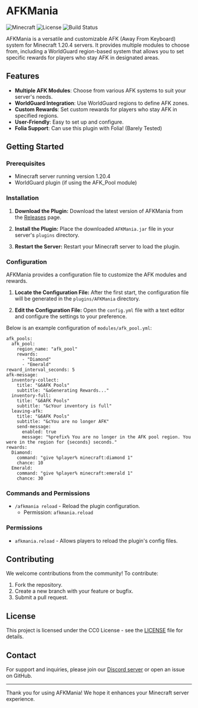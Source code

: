 # AFKMania

![Minecraft]([https://img.shields.io/badge/Minecraft-1.20.4-brightgreen](https://img.shields.io/badge/Minecraft-1.20.4_--_1.21-brightgreen))
![License](https://img.shields.io/badge/License-CC0-blue.svg)
![Build Status](https://img.shields.io/badge/Build-Passing-brightgreen)

AFKMania is a versatile and customizable AFK (Away From Keyboard) system for Minecraft 1.20.4 servers. It provides multiple modules to choose from, including a WorldGuard region-based system that allows you to set specific rewards for players who stay AFK in designated areas.

## Features

- **Multiple AFK Modules**: Choose from various AFK systems to suit your server's needs.
- **WorldGuard Integration**: Use WorldGuard regions to define AFK zones.
- **Custom Rewards**: Set custom rewards for players who stay AFK in specified regions.
- **User-Friendly**: Easy to set up and configure.
- **Folia Support**: Can use this plugin with Folia! (Barely Tested)

## Getting Started

### Prerequisites

- Minecraft server running version 1.20.4
- WorldGuard plugin (if using the AFK_Pool module)

### Installation

1. **Download the Plugin:**
   Download the latest version of AFKMania from the [Releases](https://github.com/PizzaThatCodes/AFKMania/releases) page.

2. **Install the Plugin:**
   Place the downloaded `AFKMania.jar` file in your server's `plugins` directory.

3. **Restart the Server:**
   Restart your Minecraft server to load the plugin.

### Configuration

AFKMania provides a configuration file to customize the AFK modules and rewards.

1. **Locate the Configuration File:**
   After the first start, the configuration file will be generated in the `plugins/AFKMania` directory.

2. **Edit the Configuration File:**
   Open the `config.yml` file with a text editor and configure the settings to your preference.

Below is an example configuration of `modules/afk_pool.yml`:

```
afk_pools:
  afk_pool:
    region_name: "afk_pool"
    rewards:
      - "Diamond"
      - "Emerald"
reward_interval_seconds: 5
afk-message:
  inventory-collect:
    title: "&6AFK Pools"
    subtitle: "&aGenerating Rewards..."
  inventory-full:
    title: "&6AFK Pools"
    subtitle: "&cYour inventory is full"
  leaving-afk:
    title: "&6AFK Pools"
    subtitle: "&cYou are no longer AFK"
    send-message:
      enabled: true
      message: "%prefix% You are no longer in the AFK pool region. You were in the region for {seconds} seconds."
rewards:
  Diamond:
    command: "give %player% minecraft:diamond 1"
    chance: 10
  Emerald:
    command: "give %player% minecraft:emerald 1"
    chance: 30
   ```

### Commands and Permissions

- `/afkmania reload` - Reload the plugin configuration.
  - Permission: `afkmania.reload`

### Permissions

- `afkmania.reload` - Allows players to reload the plugin's config files.

## Contributing

We welcome contributions from the community! To contribute:

1. Fork the repository.
2. Create a new branch with your feature or bugfix.
3. Submit a pull request.

## License

This project is licensed under the CC0 License - see the [LICENSE](LICENSE) file for details.

## Contact

For support and inquiries, please join our [Discord server](https://discord.gg/pj8auQEPJU) or open an issue on GitHub.

---

Thank you for using AFKMania! We hope it enhances your Minecraft server experience.
